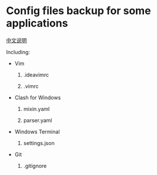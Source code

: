 # Config files backup for some applications

[中文说明](README_ZH.md)

Including:

- Vim

    1. .ideavimrc

    2. .vimrc

- Clash for Windows

    1. mixin.yaml

    2. parser.yaml

- Windows Terminal

    1. settings.json

- Git

    1. .gitignore
